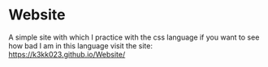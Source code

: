 # Website
A simple site with which I practice with the css language
if you want to see how bad I am in this language visit the site: https://k3kk023.github.io/Website/
